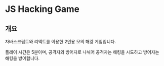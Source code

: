 # JS Hacking Game

## 개요
자바스크립트와 리액트를 이용한 2인용 모의 해킹 게임입니다.

플레이 시간은 5분이며, 공격자와 방어자로 나뉘어 공격자는 해킹을 시도하고 방어자는 해킹을 방어합니다.